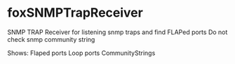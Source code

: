 # foxSNMPTrapReceiver
SNMP TRAP Receiver for listening snmp traps and find FLAPed ports
Do not check snmp community string

Shows:
  Flaped ports
  Loop ports
  CommunityStrings
  
